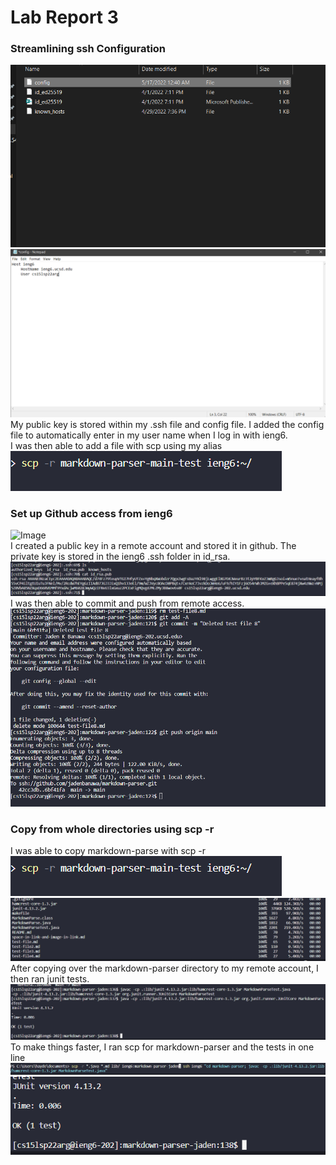 # Lab Report 3

### Streamlining ssh Configuration
![Image](images/lab3-ssh.png)
![Image](images/lab3-config.png)
<br>
My public key is stored within my .ssh file and config file. I added the config file to automatically enter in my user name when I log in with ieng6.
<br>
I was then able to add a file with scp using my alias
<br>
![Image](images/lab3-scp.png)


### Set up Github access from ieng6
![Image](images/lab-remotekey.png)
<br>
I created a public key in a remote account and stored it in github. The private key is stored in the ieng6 .ssh folder in id_rsa. 
<br>
![Image](images/lab3-remotessh.png)
<br>
I was then able to commit and push from remote access.
<br>
![Image](images/lab3-push.png)

### Copy from whole directories using scp -r
I was able to copy markdown-parse with scp -r
![Image](images/lab3-scp.png)
![Image](images/lab3-scp2.png)
<br>
After copying over the markdown-parser directory to my remote account, I then ran junit tests.
<br>
![Image](images/lab3-test.png)
<br>
To make things faster, I ran scp for markdown-parser and the tests in one line
<br>
![Image](images/lab3-line.png)
![Image](images/lab3-line2.png)
